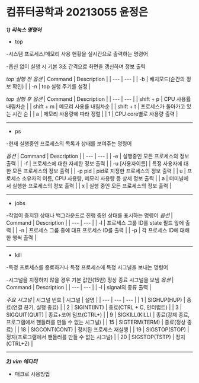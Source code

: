 # 컴퓨터공학과 20213055 윤정은
***1) 리눅스 명령어***

- top

-시스템 프로세스/메모리 사용 현황을 실시간으로 출력하는 명령어

-옵션 없이 실행 시 기본 3초 간격으로 화면을 갱신하며 정보 출력


*top 실행 전 옵션*
| Command | Description |
| --- | --- |
| -b | 배치모드(순간의 정보 확인) |
| -n | top 실행 주기를 설정 |

*top 실행 후 옵션*
| Command | Description |
| --- | --- |
| shift + p | CPU 사용률 내림차순 |
| shift + m | 메모리 사용률 내림차순 |
| shift + t | 프로세스가 돌아가고 있는 시간 순 |
| a | 메모리 사용량에 따라 정렬 |
| 1 | CPU core별로 사용량 출력 |


---

- ps

-현재 실행중인 프로세스의 목록과 상태를 보여주는 명령어

*옵션*
| Command | Description |
| --- | --- |
| -e | 실행중인 모든 프로세스의 정보 출력 |
| -f | 프로세스에 대한 자세한 정보 출력 |
| -u [사용자이름] | 특정 사용자에 대한 모든 프로세스의 정보 출력 |
| -p pid | pid로 지정한 프로세스의 정보 출력 |
| u | 프로세스 소유자의 이름, CPU 사용량, 메모리 사용량 등 상세 정보 출력 |
| a | 터미널에서 실행한 프로세스의 정보 출력 |
| x | 실행 중인 모든 프로세스의 정보 출력 |

---

- jobs

-작업이 중지된 상태나 백그라운드로 진행 중인 상태를 표시하는 명령어
*옵션*
| Command | Description |
| --- | --- |
| -l | 프로세스 그룹 ID를 state 필드 앞에 출력 |
| -n | 프로세스 그룹 중에 대표 프로세스 ID를 출력 |
| -p | 각 프로세스 ID에 대해 한 행씩 출력 |

---

- kill

-특정 프로세스를 종료하거나 특정 프로세스에 특정 시그널을 보내는 명령어 

-시그널을 지정하지 않을 경우 기본 값인(15번) 정상 종료 시그널을 보냄
*옵션*
| Command | Description |
| --- | --- |
| -l | signal의 종류 출력 |

*주요 시그널*
| 시그널 번호 | 시그널 | 설명 |
| --- | --- | --- |
| 1 | SIGHUP(HUP) | 종료(연결 끊기, 실행 종료) |
| 2 | SIGINT(INT) | 종료(CTRL + C, 인터럽트) |
| 3 | SIGQUIT(QUIT) | 종료+코어 덤프(CTRL+\) |
| 9 | SIGKILL(KILL) | 종료(강제 종료, 프로그램에서 핸들러를 만들 수 없는 시그널) |
| 15 | SIGTERM(TERM) | 종료(정상 종료) |
| 18 | SIGCONT(CONT) | 정지된 프로세스 재실행 |
| 19 | SIGSTOP(STOP) | 정지(프로그램에서 핸들러를 만들 수 없는 시그널) |
| 20 | SIGSTOP(TSTP) | 정지(CTRL+Z) |



---------

***2) vim 에디터***

- 매크로 사용방법

